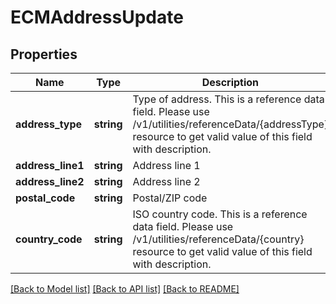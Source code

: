 # ECMAddressUpdate

## Properties
Name | Type | Description | Notes
------------ | ------------- | ------------- | -------------
**address_type** | **string** | Type of address. This is a reference data field. Please use /v1/utilities/referenceData/{addressType} resource to get valid value of this field with description. | [optional] 
**address_line1** | **string** | Address line 1 | [optional] 
**address_line2** | **string** | Address line 2 | [optional] 
**postal_code** | **string** | Postal/ZIP code | [optional] 
**country_code** | **string** | ISO country code. This is a reference data field. Please use /v1/utilities/referenceData/{country} resource to get valid value of this field with description. | [optional] 

[[Back to Model list]](../../README.md#documentation-for-models) [[Back to API list]](../../README.md#documentation-for-api-endpoints) [[Back to README]](../../README.md)

